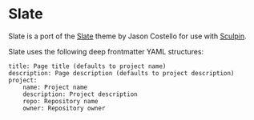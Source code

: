 Slate
=====
Slate is a port of the [Slate](https://github.com/jasoncostello/slate) theme by Jason Costello for use with [Sculpin](https://sculpin.io/).

Slate uses the following deep frontmatter YAML structures:

    title: Page title (defaults to project name)
    description: Page description (defaults to project description)
    project:
        name: Project name
        description: Project description
        repo: Repository name
        owner: Repository owner